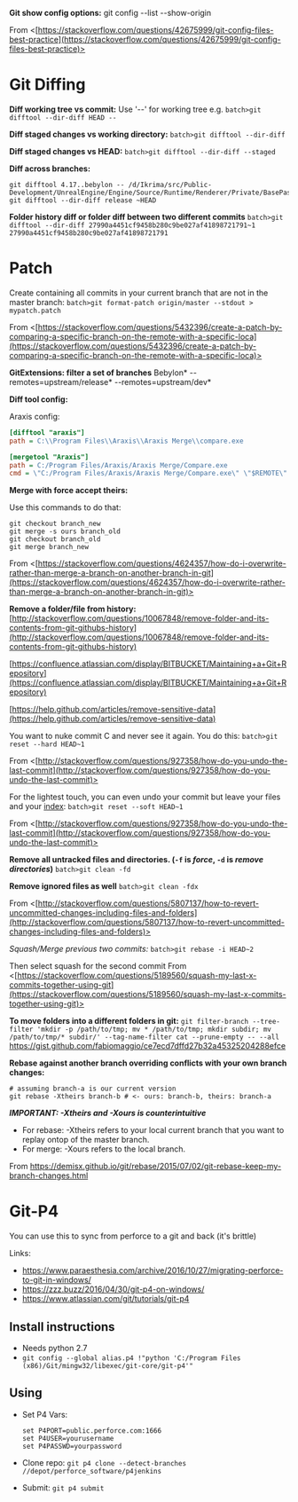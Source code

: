 ---
---

**Git show config options:**
git config --list --show-origin

From <[https://stackoverflow.com/questions/42675999/git-config-files-best-practice](https://stackoverflow.com/questions/42675999/git-config-files-best-practice)>

# Git Diffing

**Diff working tree vs commit:**
Use '--' for working tree e.g.
`batch>git difftool --dir-diff HEAD --`

**Diff staged changes vs working directory:**
`batch>git difftool --dir-diff`

**Diff staged changes vs HEAD:**
`batch>git difftool --dir-diff --staged`

**Diff across branches:**

```batch
git difftool 4.17..bebylon -- /d/Ikrima/src/Public-Development/UnrealEngine/Engine/Source/Runtime/Renderer/Private/BasePassRendering.cpp
git difftool --dir-diff release ~HEAD
```

**Folder history diff or folder diff between two different commits**
`batch>git difftool --dir-diff 27990a4451cf9458b280c9be027af41898721791~1 27990a4451cf9458b280c9be027af41898721791`

# Patch

Create containing all commits in your current branch that are not in the master branch:
`batch>git format-patch origin/master --stdout > mypatch.patch`

From <[https://stackoverflow.com/questions/5432396/create-a-patch-by-comparing-a-specific-branch-on-the-remote-with-a-specific-loca](https://stackoverflow.com/questions/5432396/create-a-patch-by-comparing-a-specific-branch-on-the-remote-with-a-specific-loca)>

**GitExtensions: filter a set of branches**
Bebylon* --remotes=upstream/release* --remotes=upstream/dev*

**Diff tool config:**

Araxis config:

  ```ini
  [difftool "araxis"]
  path = C:\\Program Files\\Araxis\\Araxis Merge\\compare.exe

  [mergetool "Araxis"]
  path = C:/Program Files/Araxis/Araxis Merge/Compare.exe
  cmd = \"C:/Program Files/Araxis/Araxis Merge/Compare.exe\" \"$REMOTE\" \"$BASE\" \"$LOCAL\" \"$MERGED\"
  ```

**Merge with force accept theirs:**

Use this commands to do that:

```git
git checkout branch_new
git merge -s ours branch_old
git checkout branch_old
git merge branch_new
```

From <[https://stackoverflow.com/questions/4624357/how-do-i-overwrite-rather-than-merge-a-branch-on-another-branch-in-git](https://stackoverflow.com/questions/4624357/how-do-i-overwrite-rather-than-merge-a-branch-on-another-branch-in-git)>

**Remove a folder/file from history:**
[http://stackoverflow.com/questions/10067848/remove-folder-and-its-contents-from-git-githubs-history](http://stackoverflow.com/questions/10067848/remove-folder-and-its-contents-from-git-githubs-history)

[https://confluence.atlassian.com/display/BITBUCKET/Maintaining+a+Git+Repository](https://confluence.atlassian.com/display/BITBUCKET/Maintaining+a+Git+Repository)

[https://help.github.com/articles/remove-sensitive-data](https://help.github.com/articles/remove-sensitive-data)

You want to nuke commit C and never see it again. You do this:
`batch>git reset --hard HEAD~1`

From <[http://stackoverflow.com/questions/927358/how-do-you-undo-the-last-commit](http://stackoverflow.com/questions/927358/how-do-you-undo-the-last-commit)>

For the lightest touch, you can even undo your commit but leave your files and your [index](http://www.gitguys.com/topics/whats-the-deal-with-the-git-index/):
`batch>git reset --soft HEAD~1`

From <[http://stackoverflow.com/questions/927358/how-do-you-undo-the-last-commit](http://stackoverflow.com/questions/927358/how-do-you-undo-the-last-commit)>

**Remove all untracked files and directories. (`-f` is *force*, `-d` is *remove directories*)**
`batch>git clean -fd`

**Remove ignored files as well**
`batch>git clean -fdx`

From <[http://stackoverflow.com/questions/5807137/how-to-revert-uncommitted-changes-including-files-and-folders](http://stackoverflow.com/questions/5807137/how-to-revert-uncommitted-changes-including-files-and-folders)>

*Squash/Merge previous two commits:*
`batch>git rebase -i HEAD~2`

Then select squash for the second commit
From <[https://stackoverflow.com/questions/5189560/squash-my-last-x-commits-together-using-git](https://stackoverflow.com/questions/5189560/squash-my-last-x-commits-together-using-git)>

**To move folders into a different folders in git:**
`git filter-branch --tree-filter 'mkdir -p /path/to/tmp; mv * /path/to/tmp; mkdir subdir; mv /path/to/tmp/* subdir/' --tag-name-filter cat --prune-empty -- --all`
<https://gist.github.com/fabiomaggio/ce7ecd7dffd27b32a45325204288efce>

**Rebase against another branch overriding conflicts with your own branch changes:**

```git
# assuming branch-a is our current version
git rebase -Xtheirs branch-b # <- ours: branch-b, theirs: branch-a
```

***IMPORTANT: -Xtheirs and -Xours is counterintuitive***
- For rebase: -Xtheirs refers to your local current branch that you want to replay ontop of the master branch.
- For merge: -Xours refers to the local branch.

From <https://demisx.github.io/git/rebase/2015/07/02/git-rebase-keep-my-branch-changes.html>

# Git-P4

You can use this to sync from perforce to a git and back (it's brittle)

Links:
- <https://www.paraesthesia.com/archive/2016/10/27/migrating-perforce-to-git-in-windows/>
- <https://zzz.buzz/2016/04/30/git-p4-on-windows/>
- <https://www.atlassian.com/git/tutorials/git-p4>

## Install instructions

- Needs python 2.7
- `git config --global alias.p4 !"python 'C:/Program Files (x86)/Git/mingw32/libexec/git-core/git-p4'"`

## Using

- Set P4 Vars:

  ```batch
  set P4PORT=public.perforce.com:1666
  set P4USER=yourusername
  set P4PASSWD=yourpassword
  ```

- Clone repo: `git p4 clone --detect-branches //depot/perforce_software/p4jenkins`

- Submit: `git p4 submit`
